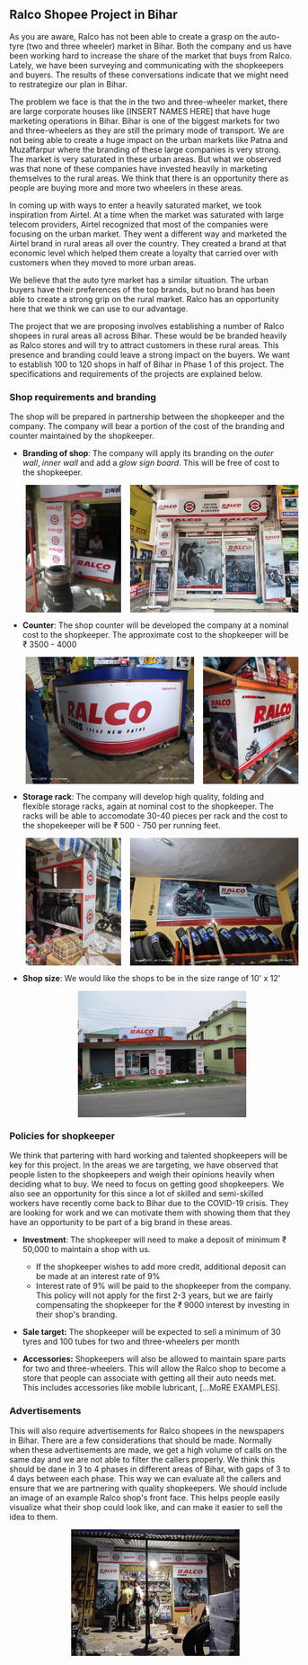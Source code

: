 ## Ralco Shopee Project in Bihar

As you are aware, Ralco has not been able to create a grasp on the auto-tyre (two and three wheeler) market in Bihar. Both the company and us have been working hard to increase the share of the market that buys from Ralco. Lately, we have been surveying and communicating with the shopkeepers and buyers. The results of these conversations indicate that we might need to restrategize our plan in Bihar.

The problem we face is that the in the two and three-wheeler market, there are large corporate houses like [INSERT NAMES HERE] that have huge marketing operations in Bihar. Bihar is one of the biggest markets for two and three-wheelers as they are still the primary mode of transport. We are not being able to create a huge impact on the urban markets like Patna and Muzaffarpur where the branding of these large companies is very strong. The market is very saturated in these urban areas. But what we observed was that none of these companies have invested heavily in marketing themselves to the rural areas. We think that there is an opportunity there as people are buying more and more two wheelers in these areas.

In coming up with ways to enter a heavily saturated market, we took inspiration from Airtel. At a time when the market was saturated with large telecom providers, Airtel recognized that most of the companies were focusing on the urban market. They went a different way and marketed the Airtel brand in rural areas all over the country. They created a brand at that economic level which helped them create a loyalty that carried over with customers when they moved to more urban areas.

We believe that the auto tyre market has a similar situation. The urban buyers have their preferences of the top brands, but no brand has been able to create a strong grip on the rural market. Ralco has an opportunity here that we think we can use to our advantage.

The project that we are proposing involves establishing a number of Ralco shopees in rural areas all across Bihar. These would be be branded heavily as Ralco stores and will try to attract customers in these rural areas. This presence and branding could leave a strong impact on the buyers. We want to establish 100 to 120 shops in half of Bihar in Phase 1 of this project. The specifications and requirements of the projects are explained below.

### Shop requirements and branding

The shop will be prepared in partnership between the shopkeeper and the company. The company will bear a portion of the cost of the branding and counter maintained by the shopkeeper.

- **Branding of shop**: The company will apply its branding on the _outer wall_, _inner wall_ and add a _glow sign board_. This will be free of cost to the shopkeeper.
  
  <div style='display: flex; width: 100%;justify-content: center;'>
  <img src='front.jpeg' width=170 style='margin-left: 16px;' />
  <img src='shop_1.jpeg' width=300 style='margin-left: 16px;' />
  </div>
- **Counter**: The shop counter will be developed the company at a nominal cost to the shopkeeper. The approximate cost to the shopkeeper will be ₹ 3500 - 4000
  <div style='display: flex; width: 100%;justify-content: center;'>
  <img src='counter_0.jpeg' width=300 style='margin-left: 16px;' />
  <img src='counter_1.jpeg' width=170 style='margin-left: 16px;' />
  </div>
- **Storage rack**: The company will develop high quality, folding and flexible storage racks, again at nominal cost to the shopkeeper. The racks will be able to accomodate 30-40 pieces per rack and the cost to the shopekeeper will be ₹ 500 - 750 per running feet.
  <div style='display: flex; width: 100%;justify-content: center;'>
   <img src='rack_1.jpeg' width=170 style='margin-left: 16px;' />
  <img src='rack_0.jpeg' width=300 style='margin-left: 16px;' />
  </div>
- **Shop size**: We would like the shops to be in the size range of 10' x 12'
  <div style='display: flex; width: 100%;justify-content: center;'>
   <img src='shop_0.jpeg' width=300 style='margin-left: 16px;' />
  </div>

### Policies for shopkeeper

We think that partering with hard working and talented shopkeepers will be key for this project. In the areas we are targeting, we have observed that people listen to the shopkeepers and weigh their opinions heavily when deciding what to buy. We need to focus on getting good shopkeepers. We also see an opportunity for this since a lot of skilled and semi-skilled workers have recently come back to Bihar due to the COVID-19 crisis. They are looking for work and we can motivate them with showing them that they have an opportunity to be part of a big brand in these areas.

- **Investment**: The shopkeeper will need to make a deposit of minimum ₹ 50,000 to maintain a shop with us.

  - If the shopkeeper wishes to add more credit, additional deposit can be made at an interest rate of 9%
  - Interest rate of 9% will be paid to the shopkeeper from the company. This policy will not apply for the first 2-3 years, but we are fairly compensating the shopkeeper for the ₹ 9000 interest by investing in their shop's branding.

- **Sale target:** The shopkeeper will be expected to sell a minimum of 30 tyres and 100 tubes for two and three-wheelers per month

- **Accessories:** Shopkeepers will also be allowed to maintain spare parts for two and three-wheelers. This will allow the Ralco shop to become a store that people can associate with getting all their auto needs met. This includes accessories like mobile lubricant, [...MoRE EXAMPLES].

### Advertisements

This will also require advertisements for Ralco shopees in the newspapers in Bihar. There are a few considerations that should be made. Normally when these advertisements are made, we get a high volume of calls on the same day and we are not able to filter the callers properly. We think this should be dane in 3 to 4 phases in different areas of Bihar, with gaps of 3 to 4 days between each phase. This way we can evaluate all the callers and ensure that we are partnering with quality shopkeepers. We should include an image of an example Ralco shop's front face. This helps people easily visualize what their shop could look like, and can make it easier to sell the idea to them.

 <div style='display: flex; width: 100%;justify-content: center;'>
   <img src='shop_2.jpeg' width=300 style='margin-left: 16px;' />
  </div>
